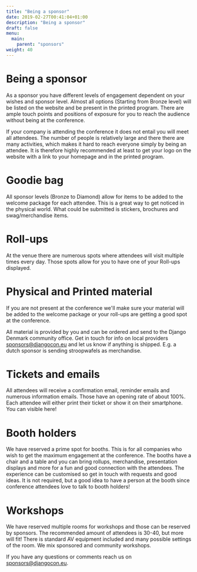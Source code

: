 ```yaml
---
title: "Being a sponsor"
date: 2019-02-27T00:41:04+01:00
description: "Being a sponsor"
draft: false
menu:
  main:
    parent: "sponsors"
weight: 40
---
```


# Being a sponsor

As a sponsor you have different levels of engagement dependent on your wishes and sponsor level. Almost all options (Starting from Bronze level) will be listed on the website and be present in the printed program. There are ample touch points and positions of exposure for you to reach the audience without being at the conference. 

If your company is attending the conference it does not entail you will meet all attendees. The number of people is relatively large and there there are many activities, which makes it hard to reach everyone simply by being an attendee. It is therefore highly recommended at least to get your logo on the website with a link to your homepage and in the printed program.


# Goodie bag
All sponsor levels (Bronze to Diamond) allow for items to be added to the welcome package for each attendee. This is a great way to get noticed in the physical world. What could be submitted is stickers, brochures and swag/merchandise items. 


# Roll-ups
At the venue there are numerous spots where attendees will visit multiple times every day. Those spots allow for you to have one of your Roll-ups displayed.


# Physical and Printed material
If you are not present at the conference we'll make sure your material will be added to the welcome package or your roll-ups are getting a good spot at the conference.

All material is provided by you and can be ordered and send to the Django Denmark community office. 
Get in touch for info on local providers [sponsors@djangocon.eu](mailto:sponsors@djangocon.eu) and let us know if anything is shipped. E.g. a dutch sponsor is sending stroopwafels as merchandise.


# Tickets and emails
All attendees will receive a confirmation email, reminder emails and numerous information emails. Those have an opening rate of about 100%. Each attendee will either print their ticket or show it on their smartphone.
You can visible here!


# Booth holders
We have reserved a prime spot for booths. This is for all companies who wish to get the maximum engagement at the conference. The booths have a chair and a table and you can bring rollups, merchandise, presentation displays and more for a fun and good connection with the attendees. The experience can be customised so get in touch with requests and good ideas. It is not required, but a good idea to have a person at the booth since conference attendees love to talk to booth holders!


# Workshops
We have reserved multiple rooms for workshops and those can be reserved by sponsors. The recommended amount of attendees is 30-40, but more will fit! There is standard AV equipment included and many possible settings of the room. We mix sponsored and community workshops.


If you have any questions or comments reach us on [sponsors@djangocon.eu](mailto:sponsors@djangocon.eu).
